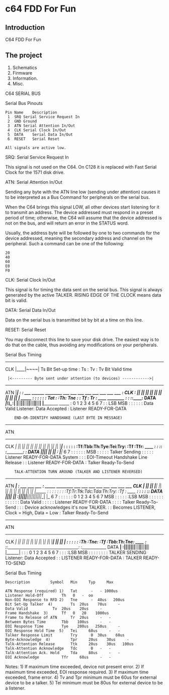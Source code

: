 # c64 FDD For Fun

## Introduction

C64 FDD For Fun

## The project
1. Schematics
2. Firmware
3. Information.
4. Misc.

 C64 SERIAL BUS


 Serial Bus Pinouts


	Pin	Name	Description
	 1	SRQ	Serial Service Request In
	 2	GND	Ground
	 3	ATN	Serial Attention In/Out
	 4	CLK	Serial Clock In/Out
	 5	DATA	Serial Data In/Out
	 6	RESET	Serial Reset

	All signals are active low.


  SRQ: Serial Service Request In

 This signal is not used on the C64. On C128 it is replaced with Fast Serial
 Clock for the 1571 disk drive.


  ATN: Serial Attention In/Out

 Sending any byte with the ATN line low (sending under attention) causes it
 to be interpreted as a Bus Command for peripherals on the serial bus.

 When the C64 brings this signal LOW, all other devices start listening for
 it to transmit an address. The device addressed must respond in a preset
 period of time; otherwise, the C64 will assume that the device addressed is
 not on the bus, and will return an error in the STATUS word.

 Usually, the address byte will be followed by one to two commands for the
 device addressed, meaning the secondary address and channel on the peripheral.
 Such a command can be one of the following:

	20
	40
	60
	E0
	F0

 
  CLK: Serial Clock In/Out

  This signal is for timing the data sent on the serial bus. This signal is
  always generated by the active TALKER. RISING EDGE OF THE CLOCK means data
  bit is valid.


  DATA: Serial Data In/Out

  Data on the serial bus is transmitted bit by bit at a time on this line.


  RESET: Serial Reset

  You may disconnect this line to save your disk drive. The easiest way is to
  do that on the cable, thus avoiding any modifications on your peripherals.



  Serial Bus Timing

 ___
 CLK    |____|~~~~|	Ts Bit Set-up time
	: Ts : Tv :	Tv Bit Valid time



	 |<--------- Byte sent under attention (to devices) ------------>|

 ___	____                                                        _____ _____
 ATN	   |________________________________________________________|
	   :							    :
 ___	______     ________ ___ ___ ___ ___ ___ ___ ___ ___         :
 CLK	   : |_____|      |_| |_| |_| |_| |_| |_| |_| |_| |______________ _____
	   :       :        :				  :         :
	   : Tat : :Th: Tne :                             : Tf : Tr :
 ____	________ : :  :___________________________________:____:
 DATA	___|\\\\\__:__|    |__||__||__||__||__||__||__||__|    |_________ _____
	              :     0   1   2   3   4   5   6   7      :
	              :    LSB                         MSB     :
		      :     :				       :
		      :     : Data Valid	  Listener: Data Accepted
		      : Listener READY-FOR-DATA




		END-OR-IDENTIFY HANDSHAKE (LAST BYTE IN MESSAGE)
 ___	_______________________________________________________________________
 ATN
 ___	 ___ ___      ________________ ___ ___ ___ ___ ___ ___ ___ ___       __
 CLK	_| |_| |______|              |_| |_| |_| |_| |_| |_| |_| |_| |_______|_
	       :      :		     :	                             :       :
	       :Tf:Tbb:Th:Tye:Tei:Try:                               :Tf :Tfr:
 ____	__________:   :  :___:   :_______________________________________:   :_
 DATA	|__||__|  |______|   |___|   :                                   |___|_
	 6   7	      :	 :   :   :   :					 :
	    MSB	      :	 :   :   :   : Talker Sending			 :
		      :	 :   :   : Listener READY-FOR-DATA		System
		      :	 :   : EOI-Timeout Handshake		  Line Release
		      :	 : Listener READY-FOR-DATA
		      : Talker Ready-To-Send




		TALK-ATTENTION TURN AROUND (TALKER AND LISTENER REVERSED)
 ___	             _________________________________________________________
 ATN	_____________|
		     :
 ___	 ___ ___     :   _____   ________ ___ ___ ___ ___ ___ ___ ___ ___
 CLK	_| |_| |_________|   |___|      |_| |_| |_| |_| |_| |_| |_| |_| |_____
	       :     :   :   :	 :      :                               :
	       :Tf:Tr:Ttk:Tdc:Tda:Th:Try:                               :Tf :
 ____	__________:  :       :   :  :_______________________________________:
 DATA	|__||__|  |_________________|   :|__||__||__||__||__||__||__||__|   |_
	 6   7       :   :   :   :  :   : 0   1   2   3   4   5   6   7
	    MSB      :   :   :   :  :   :LSB                         MSB
		     :   :   :   :  :   :
		     :   :   :   :  :   : Data Valid
		     :   :   :   :  : Listener READY-FOR-DATA
		     :   :   :   : Talker Ready-To-Send
		     :   :   : Device acknowledges it's now TALKER.
		     :   : Becomes LISTENER, Clock = High, Data = Low
		     : Talker Ready-To-Send




 ___	_____________________________________________________________________
 ATN
 ___	    _________ ___ ___ ___ ___ ___ ___ ___ ___       ________ ___ ___
 CLK	____|       |_| |_| |_| |_| |_| |_| |_| |_| |_______|      |_| |_| |_
	    :       :				    :       :      :
	    :Th :Tne:                               :Tf :Tbb:Th:Tne:
 ____	    :   :___:___________________________________:      :_____________
 DATA	________|   :|__||__||__||__||__||__||__||__|   |______|
	    :   :   : 0   1   2   3   4   5   6   7     :
	    :   :   :LSB                         MSB    :
	    :	:   :					:
	    :	:   : TALKER SENDING		Listener: Data Accepted
	    :	: LISTENER READY-FOR-DATA
	    : TALKER READY-TO-SEND



  Serial Bus Timing


	Description			Symbol	 Min	 Typ	 Max

	ATN Response (required) 1)	 Tat	  -	  -	1000us
	Listener Hold-Off		 Th	  0	  -	 oo
	Non-EOI Response to RFD 2)	 Tne	  -	 40us	200us
	Bit Set-Up Talker  4)		 Ts	 20us	 70us	  -
	Data Valid			 Tv	 20us	 20us	  -
	Frame Handshake  3)		 Tf	  0	  20	1000us
	Frame to Release of ATN		 Tr	 20us	  -	  -
	Between Bytes Time		 Tbb	100us	  -	  -
	EOI Response Time		 Tye	200us	250us	  -
	EOI Response Hold Time  5)	 Tei	 60us	  -	  -
	Talker Response Limit		 Try	  0	 30us	 60us
	Byte-Acknowledge  4)		 Tpr	 20us	 30us	  -
	Talk-Attention Release		 Ttk	 20us	 30us	100us
	Talk-Attention Acknowledge	 Tdc	  0	  -	  -
	Talk-Attention Ack. Hold	 Tda	 80us	  -	  -
	EOI Acknowledge			 Tfr	 60us	  -	  -


   Notes:
	1)  If maximum time exceeded, device not present error.
	2)  If maximum time exceeded, EOI response required.
	3)  If maximum time exceeded, frame error.
	4)  Tv and Tpr minimum must be 60us for external device to be a talker.
	5)  Tei minimum must be 80us for external device to be a listener.


